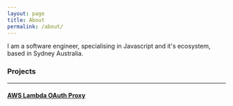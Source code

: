 ```yaml
---
layout: page
title: About
permalink: /about/
---
```


I am a software engineer, specialising in Javascript and it's ecosystem, based in Sydney Australia. 

### Projects

***

#### [AWS Lambda OAuth Proxy][aws-lambda-oauth-proxy]




[aws-lambda-oauth-proxy]: https://github.com/mattmorton/aws-lambda-oauth-proxy